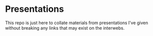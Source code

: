 # Presentations

This repo is just here to collate materials from presentations I've given without breaking any links that may exist on the interwebs.
